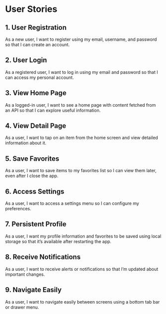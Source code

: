 # User Stories

## 1. User Registration
As a new user, I want to register using my email, username, and password so that I can create an account.

## 2. User Login
As a registered user, I want to log in using my email and password so that I can access my personal account.

## 3. View Home Page
As a logged-in user, I want to see a home page with content fetched from an API so that I can explore useful information.

## 4. View Detail Page
As a user, I want to tap on an item from the home screen and view detailed information about it.

## 5. Save Favorites
As a user, I want to save items to my favorites list so I can view them later, even after I close the app.

## 6. Access Settings
As a user, I want to access a settings menu so I can configure my preferences.

## 7. Persistent Profile
As a user, I want my profile information and favorites to be saved using local storage so that it’s available after restarting the app.

## 8. Receive Notifications
As a user, I want to receive alerts or notifications so that I’m updated about important changes.

## 9. Navigate Easily
As a user, I want to navigate easily between screens using a bottom tab bar or drawer menu.
